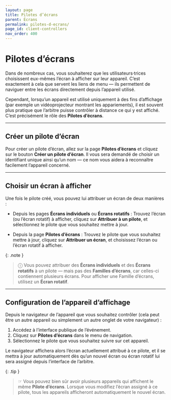```yaml
---
layout: page
title: Pilotes d’écrans
parent: Écrans
permalink: pilotes-d-ecrans/
page_id: client-controllers
nav_order: 400
---
```


# Pilotes d’écrans

Dans de nombreux cas, vous souhaiterez que les utilisateurs·trices choisissent eux-mêmes l’écran à afficher sur leur appareil.
C’est exactement à cela que servent les liens de menu — ils permettent de naviguer entre les écrans directement depuis l’appareil utilisé.

Cependant, lorsqu’un appareil est utilisé uniquement à des fins d’affichage (par exemple un vidéoprojecteur montrant les appariements), il est souvent plus pratique que l’arbitre puisse contrôler à distance ce qui y est affiché.
C’est précisément le rôle des **Pilotes d’écrans**.

---

## Créer un pilote d’écran

Pour créer un pilote d’écran, allez sur la page **Pilotes d’écrans** et cliquez sur le bouton **Créer un pilote d’écran**.
Il vous sera demandé de choisir un identifiant unique ainsi qu’un nom — ce nom vous aidera à reconnaître facilement l’appareil concerné.

---

## Choisir un écran à afficher

Une fois le pilote créé, vous pouvez lui attribuer un écran de deux manières :

- Depuis les pages **Écrans individuels** ou **Écrans rotatifs** :
  Trouvez l’écran (ou l’écran rotatif) à afficher, cliquez sur **Attribuer à un pilote**, et sélectionnez le pilote que vous souhaitez mettre à jour.

- Depuis la page **Pilotes d’écrans** :
  Trouvez le pilote que vous souhaitez mettre à jour, cliquez sur **Attribuer un écran**, et choisissez l’écran ou l’écran rotatif à afficher.

{: .note }
> ⓘ Vous pouvez attribuer des **Écrans individuels** et des **Écrans rotatifs** à un pilote — mais pas des **Familles d’écrans**, car celles-ci contiennent plusieurs écrans.
> Pour afficher une Famille d’écrans, utilisez un **Écran rotatif**.

---

## Configuration de l’appareil d’affichage

Depuis le navigateur de l’appareil que vous souhaitez contrôler (cela peut être un autre appareil ou simplement un autre onglet de votre navigateur) :

1. Accédez à l’interface publique de l’événement.
2. Cliquez sur **Pilotes d’écrans** dans le menu de navigation.
3. Sélectionnez le pilote que vous souhaitez suivre sur cet appareil.

Le navigateur affichera alors l’écran actuellement attribué à ce pilote, et il se mettra à jour automatiquement dès qu’un nouvel écran ou écran rotatif lui sera assigné depuis l’interface de l’arbitre.

{: .tip }
> ☞ Vous pouvez bien sûr avoir plusieurs appareils qui affichent le même **Pilote d’écrans**.
> Lorsque vous modifiez l’écran assigné à ce pilote, tous les appareils afficheront automatiquement le nouvel écran.
